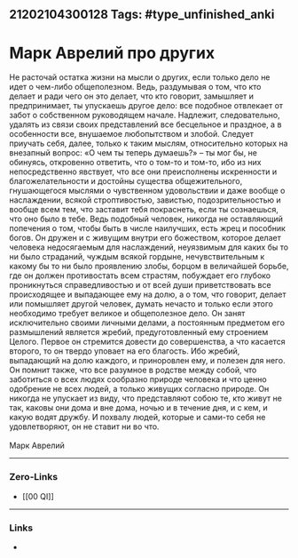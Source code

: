 21202104300128
Tags: #type_unfinished_anki 
---
# Марк Аврелий про других

​​Не расточай остатка жизни на мысли о других, если только дело не идет о чем-либо общеполезном. Ведь, раздумывая о том, что кто делает и ради чего он это делает, что кто говорит, замышляет и предпринимает, ты упускаешь другое дело: все подобное отвлекает от забот о собственном руководящем начале. Надлежит, следовательно, удалять из связи своих представлений все бесцельное и праздное, а в особенности все, внушаемое любопытством и злобой. Следует приучать себя, далее, только к таким мыслям, относительно которых на внезапный вопрос: «О чем ты теперь думаешь?» – ты мог бы, не обинуясь, откровенно ответить, что о том-то и том-то, ибо из них непосредственно явствует, что все они преисполнены искренности и благожелательности и достойны существа общежительного, гнушающегося мыслями о чувственном удовольствии и даже вообще о наслаждении, всякой строптивостью, завистью, подозрительностью и вообще всем тем, что заставит тебя покраснеть, если ты сознаешься, что оно было в тебе. Ведь подобный человек, никогда не оставляющий попечения о том, чтобы быть в числе наилучших, есть жрец и пособник богов. Он дружен и с живущим внутри его божеством, которое делает человека недосягаемым для наслаждений, неуязвимым для каких бы то ни было страданий, чуждым всякой гордыне, нечувствительным к какому бы то ни было проявлению злобы, борцом в величайшей борьбе, где он должен противостать всем страстям, побуждает его глубоко проникнуться справедливостью и от всей души приветствовать все происходящее и выпадающее ему на долю, а о том, что говорит, делает или помышляет другой человек, думать нечасто и только если этого необходимо требует великое и общеполезное дело. Он занят исключительно своими личными делами, а постоянным предметом его размышлений является жребий, предуготовленный ему строением Целого. Первое он стремится довести до совершенства, а что касается второго, то он твердо уповает на его благость. Ибо жребий, выпадающий на долю каждого, и приноровлен ему, и полезен для него. Он помнит также, что все разумное в родстве между собой, что заботиться о всех людях сообразно природе человека и что ценно одобрение не всех людей, а только живущих согласно природе. Он никогда не упускает из виду, что представляют собою те, кто живут не так, каковы они дома и вне дома, ночью и в течение дня, и с кем, и какую водят дружбу. И похвалу людей, которые и сами-то себя не удовлетворяют, он не ставит ни во что.<br><br>Марк Аврелий

---
### Zero-Links
- [[00 QI]]
---
### Links
-